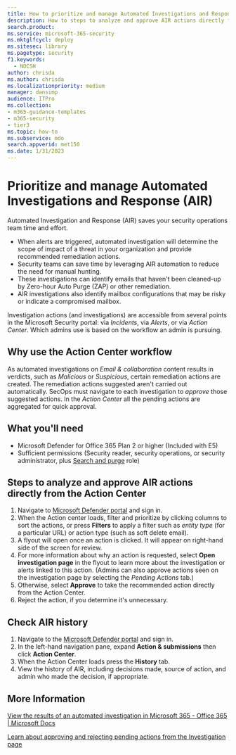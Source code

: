 ```yaml
---
title: How to prioritize and manage Automated Investigations and Response (AIR).
description: How to steps to analyze and approve AIR actions directly from the Action Center. When alerts are triggered, Automated Investigation and Response (AIR) determines the scope of impact of a threat in your organization and provided recommended remediation actions.
search.product:
ms.service: microsoft-365-security
ms.mktglfcycl: deploy
ms.sitesec: library
ms.pagetype: security
f1.keywords: 
  - NOCSH
author: chrisda
ms.author: chrisda
ms.localizationpriority: medium
manager: dansimp
audience: ITPro
ms.collection: 
- m365-guidance-templates
- m365-security
- tier3
ms.topic: how-to
ms.subservice: mdo
search.appverid: met150
ms.date: 1/31/2023
---
```


# Prioritize and manage Automated Investigations and Response (AIR)

Automated Investigation and Response (AIR) saves your security operations team time and effort.

- When alerts are triggered, automated investigation will determine the scope of impact of a threat in your organization and provide recommended remediation actions.
- Security teams can save time by leveraging AIR automation to reduce the need for manual hunting.
- These investigations can identify emails that haven't been cleaned-up by Zero-hour Auto Purge (ZAP) or other remediation.
- AIR investigations also identify mailbox configurations that may be risky or indicate a compromised mailbox.

Investigation actions (and investigations) are accessible from several points in the Microsoft Security portal: via *Incidents*, via *Alerts*, or via *Action Center*. Which admins use is based on the workflow an admin is pursuing.

## Why use the Action Center workflow

As automated investigations on *Email & collaboration* content results in verdicts, such as *Malicious* or *Suspicious*, certain remediation actions are created. The remediation actions suggested aren't carried out automatically. SecOps must navigate to each investigation to *approve* those suggested actions. In the *Action Center* all the pending actions are aggregated for quick approval.

## What you'll need

- Microsoft Defender for Office 365 Plan 2 or higher (Included with E5)
- Sufficient permissions (Security reader, security operations, or security administrator, plus [Search and purge](../mdo-portal-permissions.md) role)

## Steps to analyze and approve AIR actions directly from the Action Center

1. Navigate to [Microsoft Defender portal](https://security.microsoft.com/action-center) and sign in.
2. When the Action center loads, filter and prioritize by clicking columns to sort the actions, or press **Filters** to apply a filter such as *entity type* (for a particular URL) or action type (such as soft delete email).
3. A flyout will open once an action is clicked. It will appear on right-hand side of the screen for review.
4. For more information about why an action is requested, select **Open investigation page** in the flyout to learn more about the investigation or alerts linked to this action. (Admins can also approve actions seen on the investigation page by selecting the *Pending Actions* tab.)
5. Otherwise, select **Approve** to take the recommended action directly from the Action Center.
6. Reject the action, if you determine it's unnecessary.

## Check AIR history

1. Navigate to the [Microsoft Defender portal](https://security.microsoft.com) and sign in.
2. In the left-hand navigation pane, expand **Action & submissions** then click **Action Center**.
3. When the Action Center loads press the **History** tab.
4. View the history of AIR, including decisions made, source of action, and admin who made the decision, if appropriate.

## More Information

[View the results of an automated investigation in Microsoft 365 - Office 365 | Microsoft Docs](../air-view-investigation-results.md)

[Learn about approving and rejecting pending actions from the Investigation page](../air-review-approve-pending-completed-actions.md)
